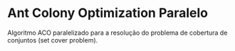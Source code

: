 # Ant Colony Optimization Paralelo
Algoritmo ACO paralelizado para a resolução do problema de cobertura de conjuntos (set cover problem).

